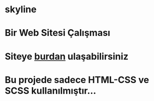 # skyline

<h1> Bir Web Sitesi Çalışması</h1>

<h1>Siteye <a href="https://hamits.github.io/skyline/">burdan</a> ulaşabilirsiniz</h1>

<h1>Bu projede sadece HTML-CSS ve SCSS kullanılmıştır...</h1>

